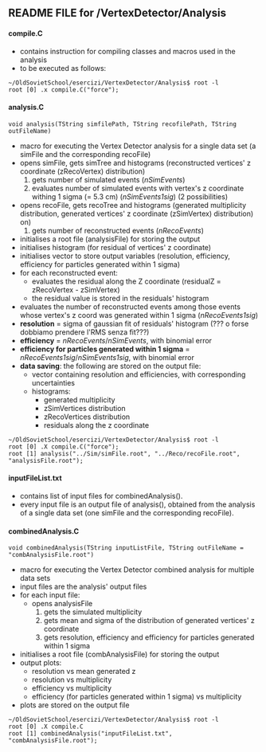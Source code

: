 ## README FILE for /VertexDetector/Analysis


#### compile.C
- contains instruction for compiling classes and macros used in the analysis
- to be executed as follows:
```
~/OldSovietSchool/esercizi/VertexDetector/Analysis$ root -l
root [0] .x compile.C("force");
```


#### analysis.C
```
void analysis(TString simfilePath, TString recofilePath, TString outFileName)
```
- macro for executing the Vertex Detector analysis for a single data set (a simFile and the corresponding recoFile)
- opens simFile, gets simTree and histograms (reconstructed vertices' z coordinate (zRecoVertex) distribution)
  1) gets number of simulated events (*nSimEvents*)
  2) evaluates number of simulated events with vertex's z coordinate withing 1 sigma (= 5.3 cm) (*nSimEvents1sig*) (2 possibilities)
- opens recoFile, gets recoTree and histograms (generated multiplicity distribution, generated vertices' z coordinate (zSimVertex) distribution)
on)
  1) gets number of reconstructed events (*nRecoEvents*)
- initialises a root file (analysisFile) for storing the output
- initialises histogram (for residual of vertices' z coordinate)
- initialises vector to store output variables (resolution, efficiency, efficiency for particles generated within 1 sigma)
- for each reconstructed event:
  - evaluates the residual along the Z coordinate (residualZ = zRecoVertex - zSimVertex)
  - the residual value is stored in the residuals' histogram
- evaluates the number of reconstructed events among those events whose vertex's z coord was generated within 1 sigma (*nRecoEvents1sig*)
- **resolution** = sigma of gaussian fit of residuals' histogram (??? o forse dobbiamo prendere l'RMS senza fit???)
- **efficiency** = *nRecoEvents*/*nSimEvents*, with binomial error
- **efficiency for particles generated within 1 sigma** = *nRecoEvents1sig*/*nSimEvents1sig*, with binomial error
- **data saving**: the following are stored on the output file:
  - vector containing resolution and efficiencies, with corresponding uncertainties
  - histograms:
    - generated multiplicity
    - zSimVertices distribution
    - zRecoVertices distribution
    - residuals along the z coordinate
```
~/OldSovietSchool/esercizi/VertexDetector/Analysis$ root -l
root [0] .X compile.C("force");
root [1] analysis("../Sim/simFile.root", "../Reco/recoFile.root", "analysisFile.root");
```


#### inputFileList.txt
- contains list of input files for combinedAnalysis().
- every input file is an output file of analysis(), obtained from the analysis of a single data set (one simFile and the corresponding recoFile).


#### combinedAnalysis.C
```
void combinedAnalysis(TString inputListFile, TString outFileName = "combAnalysisFile.root")
```
- macro for executing the Vertex Detector combined analysis for multiple data sets
- input files are the analysis' output files
- for each input file:
  - opens analysisFile
    1) gets the simulated multiplicity
    2) gets mean and sigma of the distribution of generated vertices' z coordinate
    3) gets resolution, efficiency and efficiency for particles generated within 1 sigma
- initialises a root file (combAnalysisFile) for storing the output
- output plots:
  - resolution vs mean generated z
  - resolution vs multiplicity
  - efficiency vs multiplicity
  - efficiency (for particles generated within 1 sigma) vs multiplicity
- plots are stored on the output file
```
~/OldSovietSchool/esercizi/VertexDetector/Analysis$ root -l
root [0] .X compile.C
root [1] combinedAnalysis("inputFileList.txt", "combAnalysisFile.root");
```

